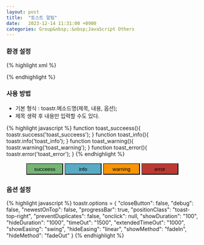 ```yaml
---
layout: post
title:  "토스트 알림"
date:   2023-12-14 11:31:00 +0900
categories: Group&nbsp;:&nbsp;JavaScript Others
---
```


<!-- toast alram -->
<link rel="stylesheet" href="https://cdnjs.cloudflare.com/ajax/libs/toastr.js/latest/toastr.css" integrity="sha512-3pIirOrwegjM6erE5gPSwkUzO+3cTjpnV9lexlNZqvupR64iZBnOOTiiLPb9M36zpMScbmUNIcHUqKD47M719g==" crossorigin="anonymous" referrerpolicy="no-referrer" />
<script src="https://cdnjs.cloudflare.com/ajax/libs/toastr.js/latest/toastr.min.js" integrity="sha512-VEd+nq25CkR676O+pLBnDW09R7VQX9Mdiij052gVCp5yVH3jGtH70Ho/UUv4mJDsEdTvqRCFZg0NKGiojGnUCw==" crossorigin="anonymous" referrerpolicy="no-referrer"></script>
<style>
    #toastrList{
        width: 80%;
        height: 35px;
        display: flex;
        justify-content: space-around;
        align-items: center;
        margin: 0 auto;
    }
    #toastrList>button{
        width: 24%;
        height: 30px;
    }
    #toastrList>button#toast_succeess{
        background-color: #74B574;
    }
    #toastrList>button#toast_info{
        background-color: #59ABC3;
    }
    #toastrList>button#toast_warning{
        background-color: #F89406;
    }
    #toastrList>button#toast_error{
        background-color: #BC3932;
    }
</style>

### 환경 설정


{% highlight xml %}
<link rel="stylesheet" href="https://cdnjs.cloudflare.com/ajax/libs/toastr.js/latest/toastr.css" 
integrity="sha512-3pIirOrwegjM6erE5gPSwkUzO+3cTjpnV9lexlNZqvupR64iZBnOOTiiLPb9M36zpMScbmUNIcHUqKD47M719g==" 
crossorigin="anonymous" referrerpolicy="no-referrer" />

<script src="https://cdnjs.cloudflare.com/ajax/libs/toastr.js/latest/toastr.min.js" 
integrity="sha512-VEd+nq25CkR676O+pLBnDW09R7VQX9Mdiij052gVCp5yVH3jGtH70Ho/UUv4mJDsEdTvqRCFZg0NKGiojGnUCw==" 
crossorigin="anonymous" referrerpolicy="no-referrer"></script>
{% endhighlight %}

### 사용 방법

- 기본 형식 : toastr.메소드명(제목, 내용, 옵션);
- 제목 생략 후 내용만 입력할 수도 있다.

{% highlight javascript %}
function toast_succeess(){
    toastr.success('toast_succeess');
}
function toast_info(){
    toastr.info('toast_info');
}
function toast_warning(){
    toastr.warning('toast_warning');
}
function toast_error(){
    toastr.error('toast_error');
}
{% endhighlight %}

<div id="toastrList">
    <button id="toast_succeess" onclick="toast_succeess()">succeess</button>
    <button id="toast_info" onclick="toast_info()">info</button>
    <button id="toast_warning" onclick="toast_warning()">warning</button>
    <button id="toast_error" onclick="toast_error()">error</button>
</div>

### 옵션 설정

{% highlight javascript %}
toastr.options = {
    "closeButton": false,
    "debug": false,
    "newestOnTop": false,
    "progressBar": true,
    "positionClass": "toast-top-right",
    "preventDuplicates": false,
    "onclick": null,
    "showDuration": "100",
    "hideDuration": "1000",
    "timeOut": "1500",
    "extendedTimeOut": "1000",
    "showEasing": "swing",
    "hideEasing": "linear",
    "showMethod": "fadeIn",
    "hideMethod": "fadeOut"
}
{% endhighlight %}

<script>
    function toast_succeess(){
        toastr.success('toast_succeess');
    }
    function toast_info(){
        toastr.info('toast_info');
    }
    function toast_warning(){
        toastr.warning('toast_warning');
    }
    function toast_error(){
        toastr.error('toast_error');
    }

    toastr.options = {
        "closeButton": true,
        "debug": false,
        "newestOnTop": false,
        "progressBar": true,
        "positionClass": "toast-top-right",
        "preventDuplicates": false,
        "onclick": null,
        "showDuration": "100",
        "hideDuration": "1000",
        "timeOut": "1500",
        "extendedTimeOut": "1000",
        "showEasing": "swing",
        "hideEasing": "linear",
        "showMethod": "fadeIn",
        "hideMethod": "fadeOut"
    }
</script>